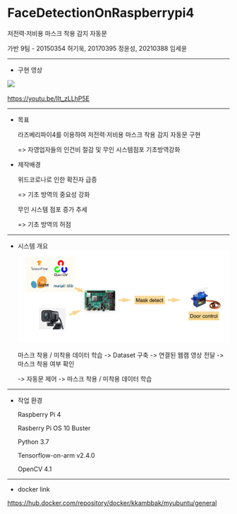 # FaceDetectionOnRaspberrypi4


저전력·저비용 마스크 착용 감지 자동문




가반 9팀 - 20150354 허기욱, 20170395 정윤성, 20210388 임세윤

-------------
- 구현 영상

[![](http://img.youtube.com/vi/lIt_zLLhP5E/0.jpg)](https://www.youtube.com/watch?v=lIt_zLLhP5E) 


https://youtu.be/lIt_zLLhP5E


--------------



- 목표


   라즈베리파이4를 이용하여 저전력·저비용 마스크 착용 감지 자동문 구현


    => 자영업자들의 인건비 절감 및 무인 시스템점포 기초방역강화




- 제작배경


    위드코로나로 인한 확진자 급증


    => 기초 방역의 중요성 강화 


    무인 시스템 점포 증가 추세


    => 기초 방역의 허점 





-------------




- 시스템 개요
![](system.png)

    마스크 착용 / 미착용 데이터 학습 -> Dataset 구축 -> 연결된 웹캠 영상 전달 -> 마스크 착용 여부 확인 


    -> 자동문 제어 -> 마스크 착용 / 미착용 데이터 학습



-------------
- 작업 환경


    Raspberry Pi 4


    Rasberry Pi OS 10 Buster


    Python 3.7


    Tensorflow-on-arm v2.4.0


    OpenCV 4.1


----------------



- docker link


https://hub.docker.com/repository/docker/kkambbak/myubuntu/general
